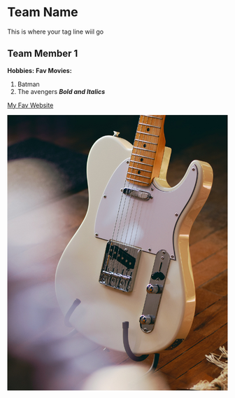 # Team Name
This is where your tag line wiil go

## Team Member 1
**Hobbies:**
**Fav Movies:**
1. Batman
2. The avengers
***Bold and Italics***

[My Fav Website](https://www.amazon.ca)

![Fender telecaster guitar](images/tele.jpg)

